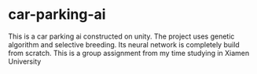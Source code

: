# car-parking-ai
This is a car parking ai constructed on unity. The project uses genetic algorithm and selective breeding. Its neural network is completely build from scratch. This is a group assignment from my time studying in Xiamen University
